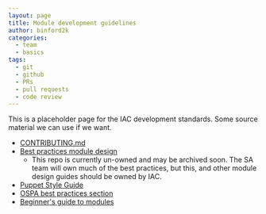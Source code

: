 ```yaml
---
layout: page
title: Module development guidelines
author: binford2k
categories:
  - team
  - basics
tags:
  - git
  - github
  - PRs
  - pull requests
  - code review
---
```


This is a placeholder page for the IAC development standards. Some source material we can use if we want.

* [CONTRIBUTING.md](https://github.com/puppetlabs/puppetlabs-ntp/pull/617)
* [Best practices module design](https://github.com/puppetlabs/best-practices/blob/master/puppet-module-design.md)
    * This repo is currently un-owned and may be archived soon. The SA team will own much of the best practices, but this, and other module design guides should be owned by IAC.
* [Puppet Style Guide](https://puppet.com/docs/puppet/latest/style_guide.html)
* [OSPA best practices section](https://ospassist.puppet.com/hc/en-us/sections/360007421113-Best-practices)
* [Beginner's guide to modules](https://puppet.com/docs/puppet/latest/bgtm.html)
